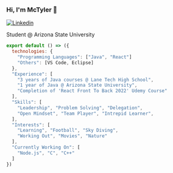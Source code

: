 ### Hi, I'm McTyler 👋

[![Linkedin](https://img.shields.io/badge/-LinkedIn-222222?style=flat-square&logo=Linkedin&logoColor=white&link=https://www.linkedin.com/in/mctyler-tong/)](www.linkedin.com/in/mctyler-tong/) 

Student @ Arizona State University

```js
export default () => ({
  technologies: {
    "Programming Languages": ["Java", "React"]
    "Others": [VS Code, Eclipse]
  },
  "Experience": [
    "3 years of Java courses @ Lane Tech High School",
    "1 year of Java @ Arizona State University",
    "Completion of 'React Front To Back 2022' Udemy Course"
  ],
  "Skills": [
    "Leadership", "Problem Solving", "Delegation", 
    "Open Mindset", "Team Player", "Intrepid Learner",
  ],
  "Interests": [
    "Learning", "Football", "Sky Diving",
    "Working Out", "Movies", "Nature"
  ],
  "Currently Working On": [
    "Node.js", "C", "C++"
  ]
})
```

